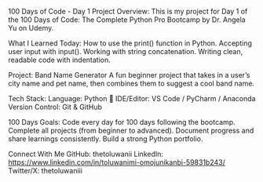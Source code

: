 100 Days of Code - Day 1
Project Overview:
This is my project for Day 1 of the 100 Days of Code: The Complete Python Pro Bootcamp by Dr. Angela Yu on Udemy.

What I Learned Today:
How to use the print() function in Python.
Accepting user input with input().
Working with string concatenation.
Writing clean, readable code with indentation.

Project: Band Name Generator
A fun beginner project that takes in a user’s city name and pet name, then combines them to suggest a cool band name.

Tech Stack:
Language: Python 🐍
IDE/Editor: VS Code / PyCharm / Anaconda
Version Control: Git & GitHub

100 Days Goals:
Code every day for 100 days following the bootcamp.
Complete all projects (from beginner to advanced).
Document progress and share learnings consistently.
Build a strong Python portfolio.

Connect With Me
GitHub: thetoluwanii
LinkedIn: https://www.linkedin.com/in/toluwanimi-omojunikanbi-59831b243/
Twitter/X: thetoluwaniii



